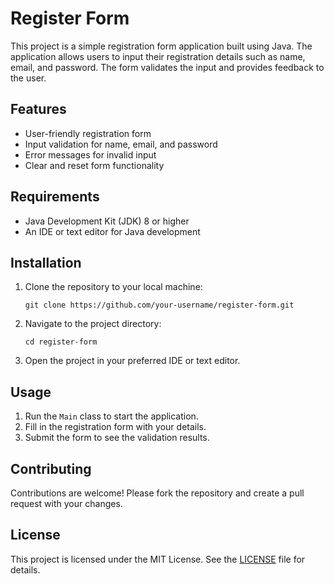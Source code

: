 # Register Form

This project is a simple registration form application built using Java. The application allows users to input their registration details such as name, email, and password. The form validates the input and provides feedback to the user.

## Features

- User-friendly registration form
- Input validation for name, email, and password
- Error messages for invalid input
- Clear and reset form functionality

## Requirements

- Java Development Kit (JDK) 8 or higher
- An IDE or text editor for Java development

## Installation

1. Clone the repository to your local machine:
    ```
    git clone https://github.com/your-username/register-form.git
    ```
2. Navigate to the project directory:
    ```
    cd register-form
    ```
3. Open the project in your preferred IDE or text editor.

## Usage

1. Run the `Main` class to start the application.
2. Fill in the registration form with your details.
3. Submit the form to see the validation results.

## Contributing

Contributions are welcome! Please fork the repository and create a pull request with your changes.

## License

This project is licensed under the MIT License. See the [LICENSE](LICENSE) file for details.